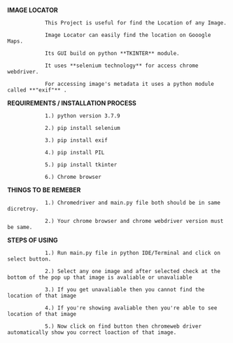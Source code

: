 **IMAGE LOCATOR**

                This Project is useful for find the Location of any Image.
                
                Image Locator can easily find the location on Gooogle Maps.

                Its GUI build on python **TKINTER** module.

                It uses **selenium technology** for access chrome webdriver. 

                For accessing image's metadata it uses a python module called **"exif"** . 



**REQUIREMENTS / INSTALLATION PROCESS**

                1.) python version 3.7.9

                2.) pip install selenium

                3.) pip install exif

                4.) pip install PIL

                5.) pip install tkinter 

                6.) Chrome browser



**THINGS TO BE REMEBER**

                1.) Chromedriver and main.py file both should be in same dicretroy.

                2.) Your chrome browser and chrome webdriver version must be same.



**STEPS OF USING**

                1.) Run main.py file in python IDE/Terminal and click on select button.

                2.) Select any one image and after selected check at the bottom of the pop up that image is avaliable or unavaliable

                3.) If you get unavaliable then you cannot find the location of that image 

                4.) If you're showing avaliable then you're able to see location of that image 

                5.) Now click on find button then chromeweb driver automatically show you correct loaction of that image.

